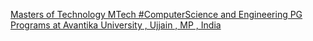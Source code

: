 [Masters of Technology MTech #ComputerScience and Engineering PG Programs at Avantika University , Ujjain , MP , India](https://qi.tc/qi/117053)